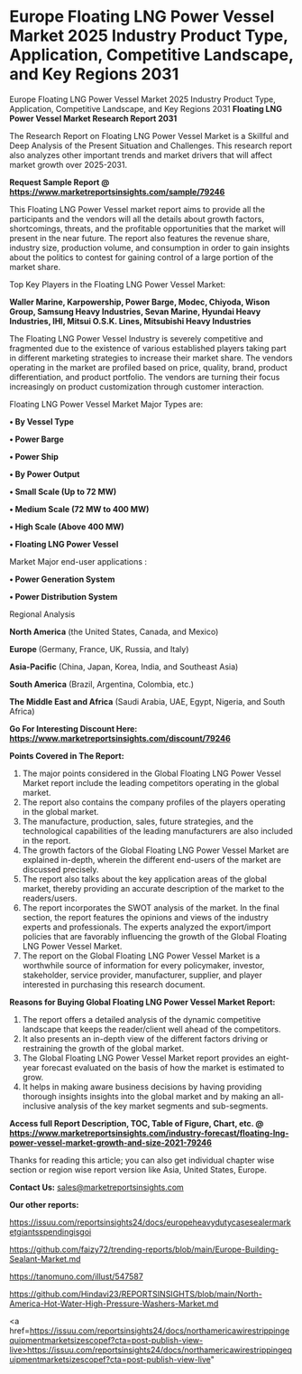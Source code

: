 # Europe Floating LNG Power Vessel Market 2025 Industry Product Type, Application, Competitive Landscape, and Key Regions 2031
Europe Floating LNG Power Vessel Market 2025 Industry Product Type, Application, Competitive Landscape, and Key Regions 2031
<strong>Floating LNG Power Vessel Market Research Report 2031</strong>

The Research Report on Floating LNG Power Vessel Market is a Skillful and Deep Analysis of the Present Situation and Challenges. This research report also analyzes other important trends and market drivers that will affect market growth over 2025-2031.

<strong>Request Sample Report @ <a href=https://www.marketreportsinsights.com/sample/79246>https://www.marketreportsinsights.com/sample/79246</a></strong>

This Floating LNG Power Vessel market report aims to provide all the participants and the vendors will all the details about growth factors, shortcomings, threats, and the profitable opportunities that the market will present in the near future. The report also features the revenue share, industry size, production volume, and consumption in order to gain insights about the politics to contest for gaining control of a large portion of the market share.

Top Key Players in the Floating LNG Power Vessel Market:

<strong>Waller Marine, Karpowership, Power Barge, Modec, Chiyoda, Wison Group, Samsung Heavy Industries, Sevan Marine, Hyundai Heavy Industries, IHI, Mitsui O.S.K. Lines, Mitsubishi Heavy Industries</strong>

The Floating LNG Power Vessel Industry is severely competitive and fragmented due to the existence of various established players taking part in different marketing strategies to increase their market share. The vendors operating in the market are profiled based on price, quality, brand, product differentiation, and product portfolio. The vendors are turning their focus increasingly on product customization through customer interaction.

Floating LNG Power Vessel Market Major Types are:

<strong>• By Vessel Type

• Power Barge

• Power Ship

• By Power Output

• Small Scale (Up to 72 MW)

• Medium Scale (72 MW to 400 MW)

• High Scale (Above 400 MW)

• Floating LNG Power Vessel</strong>

Market Major end-user applications :

<strong>• Power Generation System

• Power Distribution System</strong>

Regional Analysis

</u><strong><b>North America</b></strong> (the United States, Canada, and Mexico)

<strong><b>Europe </b></strong>(Germany, France, UK, Russia, and Italy)

<strong><b>Asia-Pacific</b></strong> (China, Japan, Korea, India, and Southeast Asia)

<strong><b>South America</b></strong> (Brazil, Argentina, Colombia, etc.)

<strong><b>The Middle East and Africa</b></strong> (Saudi Arabia, UAE, Egypt, Nigeria, and South Africa)

<strong>Go For Interesting Discount Here: <a href=https://www.marketreportsinsights.com/discount/79246>https://www.marketreportsinsights.com/discount/79246</a></strong>

<strong>Points Covered in The Report:</strong>
<ol>
  <li>The major points considered in the Global Floating LNG Power Vessel Market report include the leading competitors operating in the global market.</li>
  <li>The report also contains the company profiles of the players operating in the global market.</li>
  <li>The manufacture, production, sales, future strategies, and the technological capabilities of the leading manufacturers are also included in the report.</li>
  <li>The growth factors of the Global Floating LNG Power Vessel Market are explained in-depth, wherein the different end-users of the market are discussed precisely.</li>
  <li>The report also talks about the key application areas of the global market, thereby providing an accurate description of the market to the readers/users.</li>
  <li>The report incorporates the SWOT analysis of the market. In the final section, the report features the opinions and views of the industry experts and professionals. The experts analyzed the export/import policies that are favorably influencing the growth of the Global Floating LNG Power Vessel Market.</li>
  <li>The report on the Global Floating LNG Power Vessel Market is a worthwhile source of information for every policymaker, investor, stakeholder, service provider, manufacturer, supplier, and player interested in purchasing this research document.</li>
</ol>
<strong>Reasons for Buying Global Floating LNG Power Vessel Market Report:</strong>

<ol>
  <li>The report offers a detailed analysis of the dynamic competitive landscape that keeps the reader/client well ahead of the competitors.</li>
  <li>It also presents an in-depth view of the different factors driving or restraining the growth of the global market.</li>
  <li>The Global Floating LNG Power Vessel Market report provides an eight-year forecast evaluated on the basis of how the market is estimated to grow.</li>
  <li>It helps in making aware business decisions by having providing thorough insights insights into the global market and by making an all-inclusive analysis of the key market segments and sub-segments.</li>
</ol>
<strong>Access full Report Description, TOC, Table of Figure, Chart, etc. @ <a href=https://www.marketreportsinsights.com/industry-forecast/floating-lng-power-vessel-market-growth-and-size-2021-79246>https://www.marketreportsinsights.com/industry-forecast/floating-lng-power-vessel-market-growth-and-size-2021-79246</a></strong>


Thanks for reading this article; you can also get individual chapter wise section or region wise report version like Asia, United States, Europe.

<strong>Contact Us:</strong>
sales@marketreportsinsights.com

<strong>Our other reports:</strong>

<a href=https://issuu.com/reportsinsights24/docs/europeheavydutycasesealermarketgiantsspendingisgoi>https://issuu.com/reportsinsights24/docs/europeheavydutycasesealermarketgiantsspendingisgoi</a>

<a href=https://github.com/faizy72/trending-reports/blob/main/Europe-Building-Sealant-Market.md>https://github.com/faizy72/trending-reports/blob/main/Europe-Building-Sealant-Market.md</a>

<a href=https://tanomuno.com/illust/547587>https://tanomuno.com/illust/547587</a>

<a href=https://github.com/Hindavi23/REPORTSINSIGHTS/blob/main/North-America-Hot-Water-High-Pressure-Washers-Market.md>https://github.com/Hindavi23/REPORTSINSIGHTS/blob/main/North-America-Hot-Water-High-Pressure-Washers-Market.md</a>

<a href=https://issuu.com/reportsinsights24/docs/northamericawirestrippingequipmentmarketsizescopef?cta=post-publish-view-live>https://issuu.com/reportsinsights24/docs/northamericawirestrippingequipmentmarketsizescopef?cta=post-publish-view-live</a>"
